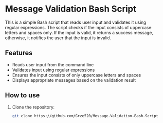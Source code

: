 # Message Validation Bash Script

This is a simple Bash script that reads user input and validates it using regular expressions. 
The script checks if the input consists of uppercase letters and spaces only. If the input is valid, 
it returns a success message, otherwise, it notifies the user that the input is invalid.

## Features
- Reads user input from the command line
- Validates input using regular expressions
- Ensures the input consists of only uppercase letters and spaces
- Displays appropriate messages based on the validation result

## How to use
1. Clone the repository:
   ```bash
   git clone https://github.com/Grze520/Message-Validation-Bash-Script.git
  